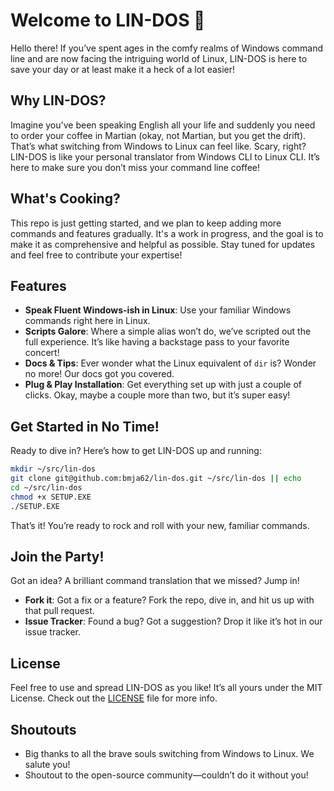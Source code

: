 # Welcome to LIN-DOS 🚀

Hello there! If you’ve spent ages in the comfy realms of Windows command line and are now facing the intriguing world of Linux, LIN-DOS is here to save your day or at least make it a heck of a lot easier!

## Why LIN-DOS?

Imagine you've been speaking English all your life and suddenly you need to order your coffee in Martian (okay, not Martian, but you get the drift). 
That’s what switching from Windows to Linux can feel like. Scary, right? LIN-DOS is like your personal translator from Windows CLI to Linux CLI. It’s here to make sure you don’t miss your command line coffee!

## What's Cooking?
This repo is just getting started, and we plan to keep adding more commands and features gradually. 
It's a work in progress, and the goal is to make it as comprehensive and helpful as possible. Stay tuned for updates and feel free to contribute your expertise!

## Features

- **Speak Fluent Windows-ish in Linux**: Use your familiar Windows commands right here in Linux.
- **Scripts Galore**: Where a simple alias won’t do, we’ve scripted out the full experience. It’s like having a backstage pass to your favorite concert!
- **Docs & Tips**: Ever wonder what the Linux equivalent of `dir` is? Wonder no more! Our docs got you covered.
- **Plug & Play Installation**: Get everything set up with just a couple of clicks. Okay, maybe a couple more than two, but it’s super easy!

## Get Started in No Time!

Ready to dive in? Here’s how to get LIN-DOS up and running:

```bash
mkdir ~/src/lin-dos
git clone git@github.com:bmja62/lin-dos.git ~/src/lin-dos || echo
cd ~/src/lin-dos
chmod +x SETUP.EXE
./SETUP.EXE
```

That’s it! You’re ready to rock and roll with your new, familiar commands.

## Join the Party!

Got an idea? A brilliant command translation that we missed? Jump in!

- **Fork it**: Got a fix or a feature? Fork the repo, dive in, and hit us up with that pull request.
- **Issue Tracker**: Found a bug? Got a suggestion? Drop it like it’s hot in our issue tracker.

## License

Feel free to use and spread LIN-DOS as you like! It’s all yours under the MIT License. Check out the [LICENSE](LICENSE) file for more info.

## Shoutouts

- Big thanks to all the brave souls switching from Windows to Linux. We salute you!
- Shoutout to the open-source community—couldn’t do it without you!
